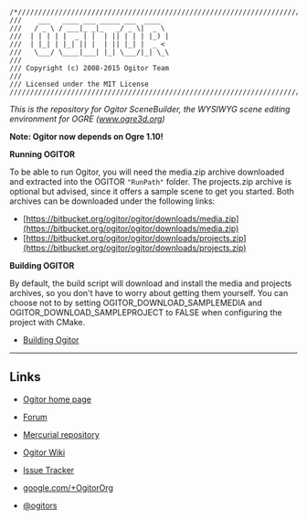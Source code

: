 ```
/*/////////////////////////////////////////////////////////////////////////////////
///    ___   ____ ___ _____ ___  ____
///   / _ \ / ___|_ _|_   _/ _ \|  _ \
///  | | | | |  _ | |  | || | | | |_) |
///  | |_| | |_| || |  | || |_| |  _ <
///   \___/ \____|___| |_| \___/|_| \_\
///
/// Copyright (c) 2008-2015 Ogitor Team
///
/// Licensed under the MIT License
///////////////////////////////////////////////////////////////////////////////////*
```

_This is the repository for Ogitor SceneBuilder, the WYSIWYG scene editing environment for OGRE (www.ogre3d.org)_

**Note: Ogitor now depends on Ogre 1.10!**

**Running OGITOR**

To be able to run Ogitor, you will need the media.zip archive downloaded and extracted into the OGITOR ```"RunPath"``` folder. The projects.zip archive is optional but advised, since it offers a sample scene to get you started. Both archives can be downloaded under the following links:

* [https://bitbucket.org/ogitor/ogitor/downloads/media.zip](https://bitbucket.org/ogitor/ogitor/downloads/media.zip)
* [https://bitbucket.org/ogitor/ogitor/downloads/projects.zip](https://bitbucket.org/ogitor/ogitor/downloads/projects.zip)

**Building OGITOR**

By default, the build script will download and install the media and projects archives, so you don't have to worry about getting them yourself.
You can choose not to by setting OGITOR_DOWNLOAD_SAMPLEMEDIA and OGITOR_DOWNLOAD_SAMPLEPROJECT to FALSE when configuring the project with CMake.

* [Building Ogitor](http://www.ogitor.org/wiki/getting_started/building_ogitor)

----

## Links

* [Ogitor home page](http://www.ogitor.org/)

* [Forum](http://forum.ogitor.org/)

* [Mercurial repository](https://bitbucket.org/ogitor/ogitor)

* [Ogitor Wiki](http://www.ogitor.org/wiki/Home)

* [Issue Tracker](http://tracker.ogitor.org/projects/ogitor)

* [google.com/+OgitorOrg](https://www.google.com/+OgitorOrg)

* [@ogitors](https://twitter.com/ogitors)
